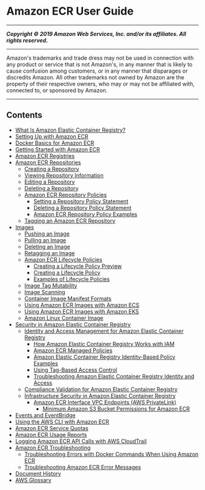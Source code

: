 # Amazon ECR User Guide

-----
*****Copyright &copy; 2019 Amazon Web Services, Inc. and/or its affiliates. All rights reserved.*****

-----
Amazon's trademarks and trade dress may not be used in 
     connection with any product or service that is not Amazon's, 
     in any manner that is likely to cause confusion among customers, 
     or in any manner that disparages or discredits Amazon. All other 
     trademarks not owned by Amazon are the property of their respective
     owners, who may or may not be affiliated with, connected to, or 
     sponsored by Amazon.

-----
## Contents
+ [What Is Amazon Elastic Container Registry?](what-is-ecr.md)
+ [Setting Up with Amazon ECR](get-set-up-for-amazon-ecr.md)
+ [Docker Basics for Amazon ECR](docker-basics.md)
+ [Getting Started with Amazon ECR](ECR_GetStarted.md)
+ [Amazon ECR Registries](registries.md)
+ [Amazon ECR Repositories](Repositories.md)
   + [Creating a Repository](repository-create.md)
   + [Viewing Repository Information](repository-info.md)
   + [Editing a Repository](repository-edit.md)
   + [Deleting a Repository](repository-delete.md)
   + [Amazon ECR Repository Policies](repository-policies.md)
      + [Setting a Repository Policy Statement](set-repository-policy.md)
      + [Deleting a Repository Policy Statement](delete-repository-policy.md)
      + [Amazon ECR Repository Policy Examples](RepositoryPolicyExamples.md)
   + [Tagging an Amazon ECR Repository](ecr-using-tags.md)
+ [Images](images.md)
   + [Pushing an Image](docker-push-ecr-image.md)
   + [Pulling an Image](docker-pull-ecr-image.md)
   + [Deleting an Image](delete_image.md)
   + [Retagging an Image](image-retag.md)
   + [Amazon ECR Lifecycle Policies](LifecyclePolicies.md)
      + [Creating a Lifecycle Policy Preview](lpp_creation.md)
      + [Creating a Lifecycle Policy](lp_creation.md)
      + [Examples of Lifecycle Policies](lifecycle_policy_examples.md)
   + [Image Tag Mutability](image-tag-mutability.md)
   + [Image Scanning](image-scanning.md)
   + [Container Image Manifest Formats](image-manifest-formats.md)
   + [Using Amazon ECR Images with Amazon ECS](ECR_on_ECS.md)
   + [Using Amazon ECR Images with Amazon EKS](ECR_on_EKS.md)
   + [Amazon Linux Container Image](amazon_linux_container_image.md)
+ [Security in Amazon Elastic Container Registry](security.md)
   + [Identity and Access Management for Amazon Elastic Container Registry](security-iam.md)
      + [How Amazon Elastic Container Registry Works with IAM](security_iam_service-with-iam.md)
      + [Amazon ECR Managed Policies](ecr_managed_policies.md)
      + [Amazon Elastic Container Registry Identity-Based Policy Examples](security_iam_id-based-policy-examples.md)
      + [Using Tag-Based Access Control](ecr-supported-iam-actions-tagging.md)
      + [Troubleshooting Amazon Elastic Container Registry Identity and Access](security_iam_troubleshoot.md)
   + [Compliance Validation for Amazon Elastic Container Registry](ecr-compliance.md)
   + [Infrastructure Security in Amazon Elastic Container Registry](infrastructure-security.md)
      + [Amazon ECR Interface VPC Endpoints (AWS PrivateLink)](vpc-endpoints.md)
         + [Minimum Amazon S3 Bucket Permissions for Amazon ECR](ecr-minimum-s3-perms.md)
+ [Events and EventBridge](ecr-eventbridge.md)
+ [Using the AWS CLI with Amazon ECR](ECR_AWSCLI.md)
+ [Amazon ECR Service Quotas](service-quotas.md)
+ [Amazon ECR Usage Reports](usage-reports.md)
+ [Logging Amazon ECR API Calls with AWS CloudTrail](logging-using-cloudtrail.md)
+ [Amazon ECR Troubleshooting](troubleshooting.md)
   + [Troubleshooting Errors with Docker Commands When Using Amazon ECR](common-errors-docker.md)
   + [Troubleshooting Amazon ECR Error Messages](common-errors.md)
+ [Document History](doc-history.md)
+ [AWS Glossary](glossary.md)